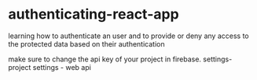 # authenticating-react-app
learning how to authenticate an user and to provide or deny any access to the protected data based on their authentication

make sure to change the api key of your project in firebase.
settings- project settings - web api
